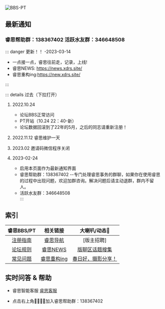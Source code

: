![BBS-PT](https://res.xdrs.site/help.xdrs.site/images/BBS-PT.png)
## 最新通知

### 睿思帮助群：138367402 活跃水友群：346648508  
::: danger 更新！！    -2023-03-14
* 一点接一点，睿思往前走，记录，上线!
* 睿思NEWS: https://news.xdrs.site/
* 睿思重构ing:https://new.xdrs.site/
 
:::

::: details 过去（下拉打开）
1. 2022.10.24 
    - 论坛BBS正常访问
    - PT开站（10.24 22：40-新）
    - 论坛数据回滚到了22年的5月，之后的同志请重新注册！
2. 2022.11.12 睿思维护一天
3. 2023.02  邀请码微信程序关闭

4. 2023-02-24 
   * 启用本页面作为最新通知界面   
   *  睿思帮助群：138367402  --专门处理睿思事务的群聊，如果你在使用睿思的过程中出现问题，欢迎加群咨询。解决问题后请主动退群，群内不留人。
   *  活跃水友群：346648508  
:::

## 索引

|   睿思BBS/PT      |    相关链接  | 大喇叭/动态:bell:  |
| :-------------: |:-------------:| :-----:|
| [注册指南](./register.html "注册指南")    | [睿思导航](https://nav.xdrs.site/ "睿思导航") | [版主招聘] |
|  [论坛规则](./rules.html "论坛规则")   | [睿思NEWS](https://news.xdrs.site/)|   [版聊区话题搜集](./banLiao.md)  |
|[常见问题](./QandA.html "常见问题集锦")|[睿思重构ing](https://new.xdrs.site/)|[春日好，摄影分享！](https://rs.xidian.edu.cn/forum.php?mod=viewthread&tid=1147552)|







## 实时问答 & 帮助

* 睿思智能客服 [睿思客服](https://yzf.qq.com/xv/web/static/chat/index.html?sign=37ef9b97d02002c7244096ed4ee8b934a7094a639df787f6c31e6badbb9c22acfd4911bc546db6db7caba8cfd8b8946c0461abca)

* 点击右上角👨‍👨‍👦‍👦加入睿思帮助群：138367402